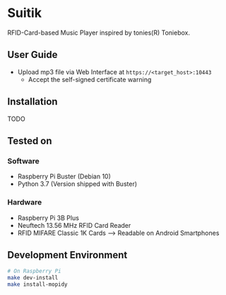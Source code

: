 # Suitik

RFID-Card-based Music Player inspired by tonies(R) Toniebox.

## User Guide
- Upload mp3 file via Web Interface at `https://<target_host>:10443`
    - Accept the self-signed certificate warning


## Installation
TODO

## Tested on
### Software
- Raspberry Pi Buster (Debian 10)
- Python 3.7 (Version shipped with Buster)

### Hardware
- Raspberry Pi 3B Plus
- Neuftech 13.56 MHz RFID Card Reader
- RFID MIFARE Classic 1K Cards --> Readable on Android Smartphones


## Development Environment
```bash
# On Raspberry Pi
make dev-install
make install-mopidy
```
